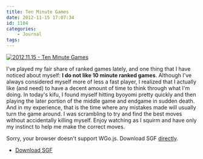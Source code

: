 ```yaml
---
title: Ten Minute Games
date: 2012-11-15 17:07:34
id: 1104
categories:
	- Journal
tags:
---
```


[![](http://www.bengozen.com/wp-content/uploads/2012/11/2012.11.15-Ten-Minute-Games-300x298.png "2012.11.15 - Ten Minute Games")](http://www.bengozen.com/wp-content/uploads/2012/11/2012.11.15-Ten-Minute-Games.png)

I've played my fair share of ranked games lately, and one thing that I have noticed about myself: **I do not like 10 minute ranked games**. Although I've always considered myself more of less a fast player, I realized that I actually like (and need) to have a decent amount of time to think through what I'm doing. In today's kifu, I found myself hitting byoyomi pretty quickly and then playing the later portion of the middle game and endgame in sudden death. And in my experience, that is the time where any mistakes made will usually turn the game around. I was scrambling to try and find the best moves without accidentally killing myself. Enjoy watching as I squirm and have only my instinct to help me make the correct moves.

<!--more-->

<article>
	<section data-wgo="/kifu/2012/2012.11.15-Ten-Minute-Games.sgf" data-wgo-enablewheel="false" style="width: 100%">
	  <p>Sorry, your browser doesn't support WGo.js. Download SGF <a href="/kifu/2012/2012.11.15-Ten-Minute-Games.sgf">directly</a>.</p>
	</section>
	<div><ul><li><a href="/kifu/2012/2012.11.15-Ten-Minute-Games.sgf">Download SGF</a></li></ul></div>
</article>
